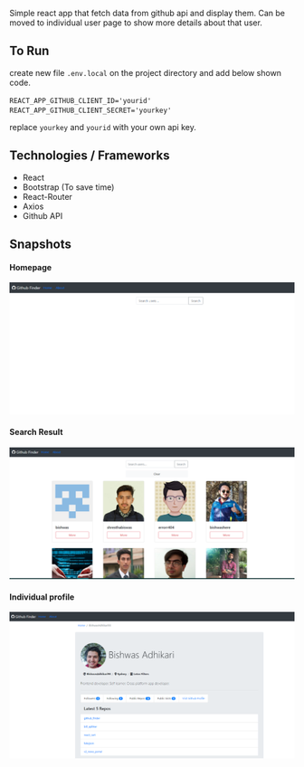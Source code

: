 Simple react app that fetch data from github api and display them. Can be moved to individual user page to show more details about that user.

## To Run

create new file `.env.local` on the project directory and add below shown code.

`REACT_APP_GITHUB_CLIENT_ID='yourid' REACT_APP_GITHUB_CLIENT_SECRET='yourkey'`

replace `yourkey` and `yourid` with your own api key.

## Technologies / Frameworks

- React
- Bootstrap (To save time)
- React-Router
- Axios
- Github API

## Snapshots

#### Homepage

![Sample 1](./public/images/1.png?raw=true "Snapshot 1")

#### Search Result

![Sample 2](./public/images/2.png?raw=true "Snapshot 2")

#### Individual profile

![Sample 2](./public/images/3.png?raw=true "Snapshot 2")
